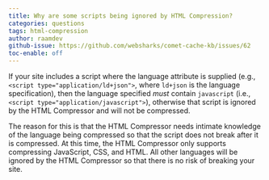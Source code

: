 ```yaml
---
title: Why are some scripts being ignored by HTML Compression?
categories: questions
tags: html-compression
author: raamdev
github-issue: https://github.com/websharks/comet-cache-kb/issues/62
toc-enable: off
---
```


If your site includes a script where the language attribute is supplied (e.g., `<script type="application/ld+json">`, where `ld+json` is the language specification), then the language specified _must_ contain `javascript` (i.e., `<script type="application/javascript">`), otherwise that script is ignored by the HTML Compressor and will not be compressed.

The reason for this is that the HTML Compressor needs intimate knowledge of the language being compressed so that the script does not break after it is compressed. At this time, the HTML Compressor only supports compressing JavaScript, CSS, and HTML. All other languages will be ignored by the HTML Compressor so that there is no risk of breaking your site.

